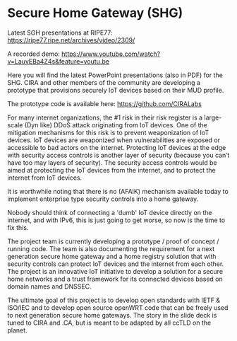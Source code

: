 # Secure Home Gateway (SHG)

Latest SGH presentations at RIPE77: https://ripe77.ripe.net/archives/video/2309/

A recorded demo: https://www.youtube.com/watch?v=LauvEBa4Z4s&feature=youtu.be

Here you will find the latest PowerPoint presentations (also in PDF) for the SHG.  CIRA and other members of the community are developing a prototype that provisions securely IoT devices based on their MUD profile.

The prototype code is available here: https://github.com/CIRALabs

For many internet organizations, the #1 risk in their risk register is a large-scale (Dyn like) DDoS attack originating from IoT devices.  One of the mitigation mechanisms for this risk is to prevent weaponization of IoT devices.  IoT devices are weaponized when vulnerabilities are exposed or accessible to bad actors on the internet.  Protecting IoT devices at the edge with security access controls is another layer of security (because you can’t have too may layers of security). The security access controls would be aimed at protecting the IoT devices from the internet, and to protect the internet from IoT devices.  

It is worthwhile noting that there is no (AFAIK) mechanism available today to implement enterprise type security controls into a home gateway.

Nobody should think of connecting a 'dumb' IoT device directly on the internet, and with IPv6, this is just going to get worse, so now is the time to fix this.

The project team is currently developing a prototype / proof of concept / running code.  The team is also documenting the requirement for a next generation secure home gateway and a home registry solution that with security controls can protect IoT devices and the internet from each other.  The project is an innovative IoT initiative to develop a solution for a secure home networks and a trust framework for its connected devices based on domain names and DNSSEC.

The ultimate goal of this project is to develop open standards with IETF & ISO/IEC and to develop open source openWRT code that can be freely used to next generation secure home gateways.  The story in the slide deck is tuned to CIRA and .CA, but is meant to be adapted by all ccTLD on the planet.
